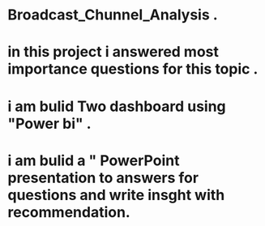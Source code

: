 # Broadcast_Chunnel_Analysis .
# in this project i answered most importance questions for this topic . 
# i am bulid Two dashboard using "Power bi" .
# i am bulid a " PowerPoint presentation to answers for questions and write insght with recommendation.
